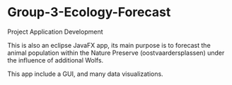 # Group-3-Ecology-Forecast
Project Application Development


This is also an eclipse JavaFX app, its main purpose is to forecast the animal population within the 
Nature Preserve (oostvaardersplassen) under the influence of additional Wolfs.

This app include a GUI, and many data visualizations.


